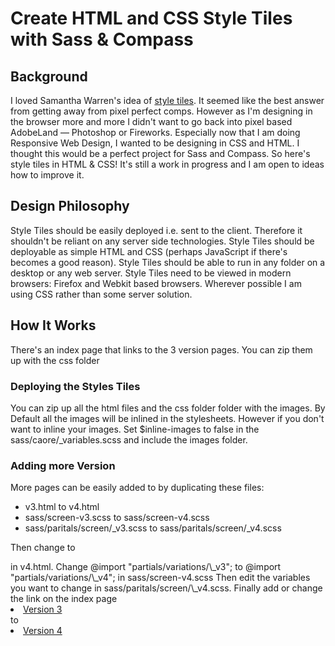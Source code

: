 # Create HTML and CSS Style Tiles with Sass & Compass #

## Background ##
I loved Samantha Warren's idea of [style tiles](http://styletil.es/). It seemed like the best answer from getting away from pixel perfect comps. However as I'm designing in the browser more and more I didn't want to go back into pixel based AdobeLand — Photoshop or Fireworks. Especially now that I am doing Responsive Web Design, I wanted to be designing in CSS and HTML. I thought this would be a perfect project for Sass and Compass. So here's style tiles in HTML & CSS! It's still a work in progress and I am open to ideas how to improve it.

## Design Philosophy ##
Style Tiles should be easily deployed i.e. sent to the client. Therefore it shouldn't be reliant on any server side technologies. Style Tiles should be deployable as simple HTML and CSS (perhaps JavaScript if there's becomes a good reason). Style Tiles should be able to run in any folder on a desktop or any web server. Style Tiles need to be viewed in modern browsers: Firefox and Webkit based browsers. Wherever possible I am using CSS rather than some server solution. 

## How It Works ##
There's an index page that links to the 3 version pages. You can zip them up with the css folder

### Deploying the Styles Tiles ###
You can zip up all the html files and the css folder folder with the images. By Default all the images will be inlined in the stylesheets. However if you don't want to inline your images. Set $inline-images to false in the sass/caore/\_variables.scss and include the images folder.
 
### Adding more Version ###
 More pages can be easily added to by duplicating these files:
+ v3.html to v4.html
+ sass/screen-v3.scss to sass/screen-v4.scss
+ sass/paritals/screen/\_v3.scss to sass/paritals/screen/\_v4.scss

Then change <link rel="stylesheet" href="css/screen-v3.css"> to
<link rel="stylesheet" href="css/screen-v4.css"> in v4.html.
Change 
@import "partials/variations/\_v3"; to @import "partials/variations/\_v4"; in sass/screen-v4.scss
Then edit the variables you want to change in sass/paritals/screen/\_v4.scss.
Finally add or change the link on the index page <li><a href="v3.html">Version 3</a></li> to <li><a href="v4.html">Version 4</a></li>

